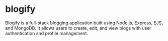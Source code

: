 # blogify
Blogify is a full-stack blogging application built using Node.js, Express, EJS, and MongoDB. It allows users to create, edit, and view blogs with user authentication and profile management.
